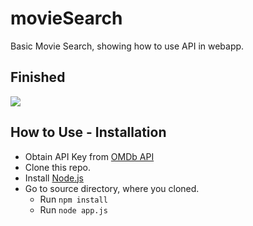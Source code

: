 # movieSearch
Basic Movie Search, showing how to use API in webapp.

## Finished
![](finishedApp.gif)

## How to Use - Installation
* Obtain API Key from [OMDb API](http://www.omdbapi.com)
* Clone this repo.
* Install [Node.js](https://nodejs.org/en/)
* Go to source directory, where you cloned.
   * Run ```npm install```
   * Run ```node app.js```
